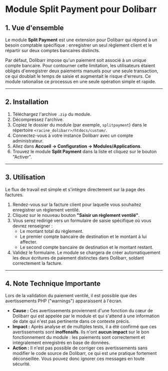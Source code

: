 # Module Split Payment pour Dolibarr

## 1. Vue d'ensemble

Le module **Split Payment** est une extension pour Dolibarr qui répond à un besoin comptable spécifique : enregistrer un seul règlement client et le répartir sur deux comptes bancaires distincts.

Par défaut, Dolibarr impose qu'un paiement soit associé à un unique compte bancaire. Pour contourner cette limitation, les utilisateurs étaient obligés d'enregistrer deux paiements manuels pour une seule transaction, ce qui doublait le temps de saisie et augmentait le risque d'erreurs. Ce module rationalise ce processus en une seule opération simple et rapide.

---

## 2. Installation

1.  Téléchargez l'archive `.zip` du module.
2.  Décompressez l'archive.
3.  Copiez le dossier du module (par exemple, `splitpayment`) dans le répertoire `<racine_dolibarr>/htdocs/custom/`.
4.  Connectez-vous à votre instance Dolibarr avec un compte administrateur.
5.  Allez dans **Accueil -> Configuration -> Modules/Applications**.
6.  Trouvez le module **Split Payment** dans la liste et cliquez sur le bouton "Activer".

---

## 3. Utilisation

Le flux de travail est simple et s'intègre directement sur la page des factures.

1.  Rendez-vous sur la facture client pour laquelle vous souhaitez enregistrer un règlement ventilé.
2.  Cliquez sur le nouveau bouton **"Saisir un règlement ventilé"**.
3.  Vous serez redirigé vers un formulaire de saisie spécifique où vous devrez renseigner :
    * Le montant total du règlement.
    * Le premier compte bancaire de destination et le montant à lui affecter.
    * Le second compte bancaire de destination et le montant restant.
4.  Validez le formulaire. Le module se chargera de créer automatiquement les deux écritures de paiement distinctes dans Dolibarr, soldant correctement la facture.

---

## 4. Note Technique Importante

Lors de la validation du paiement ventilé, il est possible que des avertissements PHP ("warnings") apparaissent à l'écran.

* **Cause :** Ces avertissements proviennent d'une fonction du cœur de Dolibarr qui est appelée par le module et qui s'attend à une information de date qui n'est pas pertinente dans ce contexte précis.
* **Impact :** Après analyse et de multiples tests, il a été confirmé que ces avertissements sont **inoffensifs**. Ils n'ont **aucun impact** sur le bon fonctionnement du module : les paiements sont correctement et intégralement enregistrés en base de données.
* **Action :** Il n'est pas possible de corriger ces avertissements sans modifier le code source de Dolibarr, ce qui est une pratique fortement déconseillée. Vous pouvez donc ignorer ces messages en toute sécurité.